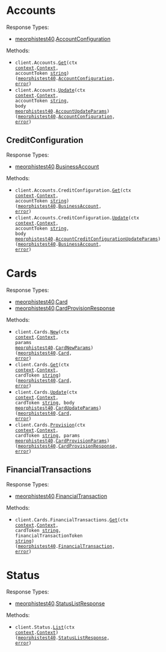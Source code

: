 # Accounts

Response Types:

- <a href="https://pkg.go.dev/github.com/meorphis/test-repo-11">meorphistest40</a>.<a href="https://pkg.go.dev/github.com/meorphis/test-repo-11#AccountConfiguration">AccountConfiguration</a>

Methods:

- <code title="get /accounts/{account_token}">client.Accounts.<a href="https://pkg.go.dev/github.com/meorphis/test-repo-11#AccountService.Get">Get</a>(ctx <a href="https://pkg.go.dev/context">context</a>.<a href="https://pkg.go.dev/context#Context">Context</a>, accountToken <a href="https://pkg.go.dev/builtin#string">string</a>) (<a href="https://pkg.go.dev/github.com/meorphis/test-repo-11">meorphistest40</a>.<a href="https://pkg.go.dev/github.com/meorphis/test-repo-11#AccountConfiguration">AccountConfiguration</a>, <a href="https://pkg.go.dev/builtin#error">error</a>)</code>
- <code title="patch /accounts/{account_token}">client.Accounts.<a href="https://pkg.go.dev/github.com/meorphis/test-repo-11#AccountService.Update">Update</a>(ctx <a href="https://pkg.go.dev/context">context</a>.<a href="https://pkg.go.dev/context#Context">Context</a>, accountToken <a href="https://pkg.go.dev/builtin#string">string</a>, body <a href="https://pkg.go.dev/github.com/meorphis/test-repo-11">meorphistest40</a>.<a href="https://pkg.go.dev/github.com/meorphis/test-repo-11#AccountUpdateParams">AccountUpdateParams</a>) (<a href="https://pkg.go.dev/github.com/meorphis/test-repo-11">meorphistest40</a>.<a href="https://pkg.go.dev/github.com/meorphis/test-repo-11#AccountConfiguration">AccountConfiguration</a>, <a href="https://pkg.go.dev/builtin#error">error</a>)</code>

## CreditConfiguration

Response Types:

- <a href="https://pkg.go.dev/github.com/meorphis/test-repo-11">meorphistest40</a>.<a href="https://pkg.go.dev/github.com/meorphis/test-repo-11#BusinessAccount">BusinessAccount</a>

Methods:

- <code title="get /accounts/{account_token}/credit_configuration">client.Accounts.CreditConfiguration.<a href="https://pkg.go.dev/github.com/meorphis/test-repo-11#AccountCreditConfigurationService.Get">Get</a>(ctx <a href="https://pkg.go.dev/context">context</a>.<a href="https://pkg.go.dev/context#Context">Context</a>, accountToken <a href="https://pkg.go.dev/builtin#string">string</a>) (<a href="https://pkg.go.dev/github.com/meorphis/test-repo-11">meorphistest40</a>.<a href="https://pkg.go.dev/github.com/meorphis/test-repo-11#BusinessAccount">BusinessAccount</a>, <a href="https://pkg.go.dev/builtin#error">error</a>)</code>
- <code title="patch /accounts/{account_token}/credit_configuration">client.Accounts.CreditConfiguration.<a href="https://pkg.go.dev/github.com/meorphis/test-repo-11#AccountCreditConfigurationService.Update">Update</a>(ctx <a href="https://pkg.go.dev/context">context</a>.<a href="https://pkg.go.dev/context#Context">Context</a>, accountToken <a href="https://pkg.go.dev/builtin#string">string</a>, body <a href="https://pkg.go.dev/github.com/meorphis/test-repo-11">meorphistest40</a>.<a href="https://pkg.go.dev/github.com/meorphis/test-repo-11#AccountCreditConfigurationUpdateParams">AccountCreditConfigurationUpdateParams</a>) (<a href="https://pkg.go.dev/github.com/meorphis/test-repo-11">meorphistest40</a>.<a href="https://pkg.go.dev/github.com/meorphis/test-repo-11#BusinessAccount">BusinessAccount</a>, <a href="https://pkg.go.dev/builtin#error">error</a>)</code>

# Cards

Response Types:

- <a href="https://pkg.go.dev/github.com/meorphis/test-repo-11">meorphistest40</a>.<a href="https://pkg.go.dev/github.com/meorphis/test-repo-11#Card">Card</a>
- <a href="https://pkg.go.dev/github.com/meorphis/test-repo-11">meorphistest40</a>.<a href="https://pkg.go.dev/github.com/meorphis/test-repo-11#CardProvisionResponse">CardProvisionResponse</a>

Methods:

- <code title="post /cards">client.Cards.<a href="https://pkg.go.dev/github.com/meorphis/test-repo-11#CardService.New">New</a>(ctx <a href="https://pkg.go.dev/context">context</a>.<a href="https://pkg.go.dev/context#Context">Context</a>, params <a href="https://pkg.go.dev/github.com/meorphis/test-repo-11">meorphistest40</a>.<a href="https://pkg.go.dev/github.com/meorphis/test-repo-11#CardNewParams">CardNewParams</a>) (<a href="https://pkg.go.dev/github.com/meorphis/test-repo-11">meorphistest40</a>.<a href="https://pkg.go.dev/github.com/meorphis/test-repo-11#Card">Card</a>, <a href="https://pkg.go.dev/builtin#error">error</a>)</code>
- <code title="get /cards/{card_token}">client.Cards.<a href="https://pkg.go.dev/github.com/meorphis/test-repo-11#CardService.Get">Get</a>(ctx <a href="https://pkg.go.dev/context">context</a>.<a href="https://pkg.go.dev/context#Context">Context</a>, cardToken <a href="https://pkg.go.dev/builtin#string">string</a>) (<a href="https://pkg.go.dev/github.com/meorphis/test-repo-11">meorphistest40</a>.<a href="https://pkg.go.dev/github.com/meorphis/test-repo-11#Card">Card</a>, <a href="https://pkg.go.dev/builtin#error">error</a>)</code>
- <code title="patch /cards/{card_token}">client.Cards.<a href="https://pkg.go.dev/github.com/meorphis/test-repo-11#CardService.Update">Update</a>(ctx <a href="https://pkg.go.dev/context">context</a>.<a href="https://pkg.go.dev/context#Context">Context</a>, cardToken <a href="https://pkg.go.dev/builtin#string">string</a>, body <a href="https://pkg.go.dev/github.com/meorphis/test-repo-11">meorphistest40</a>.<a href="https://pkg.go.dev/github.com/meorphis/test-repo-11#CardUpdateParams">CardUpdateParams</a>) (<a href="https://pkg.go.dev/github.com/meorphis/test-repo-11">meorphistest40</a>.<a href="https://pkg.go.dev/github.com/meorphis/test-repo-11#Card">Card</a>, <a href="https://pkg.go.dev/builtin#error">error</a>)</code>
- <code title="post /cards/{card_token}/provision">client.Cards.<a href="https://pkg.go.dev/github.com/meorphis/test-repo-11#CardService.Provision">Provision</a>(ctx <a href="https://pkg.go.dev/context">context</a>.<a href="https://pkg.go.dev/context#Context">Context</a>, cardToken <a href="https://pkg.go.dev/builtin#string">string</a>, params <a href="https://pkg.go.dev/github.com/meorphis/test-repo-11">meorphistest40</a>.<a href="https://pkg.go.dev/github.com/meorphis/test-repo-11#CardProvisionParams">CardProvisionParams</a>) (<a href="https://pkg.go.dev/github.com/meorphis/test-repo-11">meorphistest40</a>.<a href="https://pkg.go.dev/github.com/meorphis/test-repo-11#CardProvisionResponse">CardProvisionResponse</a>, <a href="https://pkg.go.dev/builtin#error">error</a>)</code>

## FinancialTransactions

Response Types:

- <a href="https://pkg.go.dev/github.com/meorphis/test-repo-11">meorphistest40</a>.<a href="https://pkg.go.dev/github.com/meorphis/test-repo-11#FinancialTransaction">FinancialTransaction</a>

Methods:

- <code title="get /cards/{card_token}/financial_transactions/{financial_transaction_token}">client.Cards.FinancialTransactions.<a href="https://pkg.go.dev/github.com/meorphis/test-repo-11#CardFinancialTransactionService.Get">Get</a>(ctx <a href="https://pkg.go.dev/context">context</a>.<a href="https://pkg.go.dev/context#Context">Context</a>, cardToken <a href="https://pkg.go.dev/builtin#string">string</a>, financialTransactionToken <a href="https://pkg.go.dev/builtin#string">string</a>) (<a href="https://pkg.go.dev/github.com/meorphis/test-repo-11">meorphistest40</a>.<a href="https://pkg.go.dev/github.com/meorphis/test-repo-11#FinancialTransaction">FinancialTransaction</a>, <a href="https://pkg.go.dev/builtin#error">error</a>)</code>

# Status

Response Types:

- <a href="https://pkg.go.dev/github.com/meorphis/test-repo-11">meorphistest40</a>.<a href="https://pkg.go.dev/github.com/meorphis/test-repo-11#StatusListResponse">StatusListResponse</a>

Methods:

- <code title="get /status">client.Status.<a href="https://pkg.go.dev/github.com/meorphis/test-repo-11#StatusService.List">List</a>(ctx <a href="https://pkg.go.dev/context">context</a>.<a href="https://pkg.go.dev/context#Context">Context</a>) (<a href="https://pkg.go.dev/github.com/meorphis/test-repo-11">meorphistest40</a>.<a href="https://pkg.go.dev/github.com/meorphis/test-repo-11#StatusListResponse">StatusListResponse</a>, <a href="https://pkg.go.dev/builtin#error">error</a>)</code>
